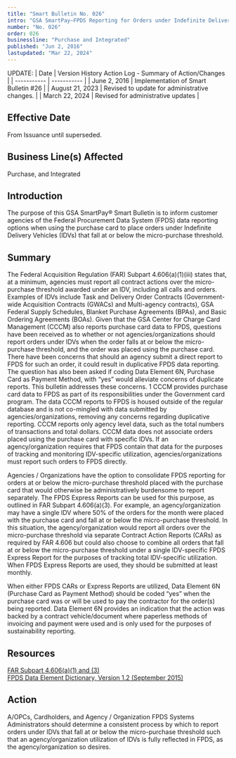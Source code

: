 ```yaml
---
title: "Smart Bulletin No. 026"
intro: "GSA SmartPay–FPDS Reporting for Orders under Indefinite Delivery Vehicles At or Below the Micro-Purchase Threshold"
number: "No. 026"
order: 026
businessline: "Purchase and Integrated"
published: "Jun 2, 2016"
lastupdated: "Mar 22, 2024"
---
```


UPDATE:
| Date | Version History Action Log - Summary of Action/Changes |
| ----------- | ----------- |
| June 2, 2016 | Implementation of Smart Bulletin #26 |
| August 21, 2023 | Revised to update for administrative changes. |
| March 22, 2024 | Revised for administrative updates |

## Effective Date

From Issuance until superseded.


## Business Line(s) Affected

Purchase, and Integrated

## Introduction

The purpose of this GSA SmartPay® Smart Bulletin is to inform customer agencies of the Federal Procurement Data System (FPDS) data reporting options when using the purchase card to place orders under Indefinite Delivery Vehicles (IDVs) that fall at or below the micro-purchase threshold.

## Summary

The Federal Acquisition Regulation (FAR) Subpart 4.606(a)(1)(iii) states that, at a minimum, agencies must report all contract actions over the micro-purchase threshold awarded under an IDV, including all calls and orders. Examples of IDVs include Task and Delivery Order Contracts (Government-wide Acquisition Contracts (GWACs) and Multi-agency contracts), GSA Federal Supply Schedules, Blanket Purchase Agreements (BPAs), and Basic Ordering Agreements (BOAs). Given that the GSA Center for Charge Card Management (CCCM) also reports purchase card data to FPDS, questions have been received as to whether or not agencies/organizations should report orders under IDVs when the order falls at or below the micro-purchase threshold, and the order was placed using the purchase card. There have been concerns that should an agency submit a direct report to FPDS for such an order, it could result in duplicative FPDS data reporting. The question has also been asked if coding Data Element 6N, Purchase Card as Payment Method, with “yes” would alleviate concerns of duplicate reports. This bulletin addresses these concerns. 
1
CCCM provides purchase card data to FPDS as part of its responsibilities under the Government card program. The data CCCM reports to FPDS is housed outside of the regular database and is not co-mingled with data submitted by agencies/organizations, removing any concerns regarding duplicative reporting. CCCM reports only agency level data, such as the total numbers of transactions and total dollars. CCCM data does not associate orders placed using the purchase card with specific IDVs. If an agency/organization requires that FPDS contain that data for the purposes of tracking and monitoring IDV-specific utilization, agencies/organizations must report such orders to FPDS directly. 

Agencies / Organizations have the option to consolidate FPDS reporting for orders at or below the micro-purchase threshold placed with the purchase card that would otherwise be administratively burdensome to report separately. The FPDS Express Reports can be used for this purpose, as outlined in FAR Subpart 4.606(a)(3). For example, an agency/organization may have a single IDV where 50% of the orders for the month were placed with the purchase card and fall at or below the micro-purchase threshold. In this situation, the agency/organization would report all orders over the micro-purchase threshold via separate Contract Action Reports (CARs) as required by FAR 4.606 but could also choose to combine all orders that fall at or below the micro-purchase threshold under a single IDV-specific FPDS Express Report for the purposes of tracking total IDV-specific utilization. When FPDS Express Reports are used, they should be submitted at least monthly. 

When either FPDS CARs or Express Reports are utilized, Data Element 6N (Purchase Card as Payment Method) should be coded “yes” when the purchase card was or will be used to pay the contractor for the order(s) being reported. Data Element 6N provides an indication that the action was backed by a contract vehicle/document where paperless methods of invoicing and payment were used and is only used for the purposes of sustainability reporting. 


## Resources

[FAR Subpart 4.606(a)(1) and (3)](https://www.acquisition.gov/?q=/browse/far/4) </br>
[FPDS Data Element Dictionary, Version 1.2 (September 2015)](https://www.fpds.gov/downloads/FPDSNG_DataDictionary_1.2.pdf)

## Action

A/OPCs, Cardholders, and Agency / Organization FPDS Systems Administrators should determine a consistent process by which to report orders under IDVs that fall at or below the micro-purchase threshold such that an agency/organization utilization of IDVs is fully reflected in FPDS, as the agency/organization so desires. 
